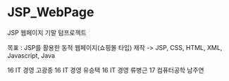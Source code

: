 # JSP_WebPage
JSP 웹페이지 기말 텀프로젝트

목표 : JSP를 활용한 동적 웹페이지(쇼핑몰 타입) 제작
-> JSP, CSS, HTML, XML, Javascript, Java

16 IT 경영 고광종
16 IT 경영 유승택
16 IT 경영 류병근
17 컴퓨터공학 남주연
